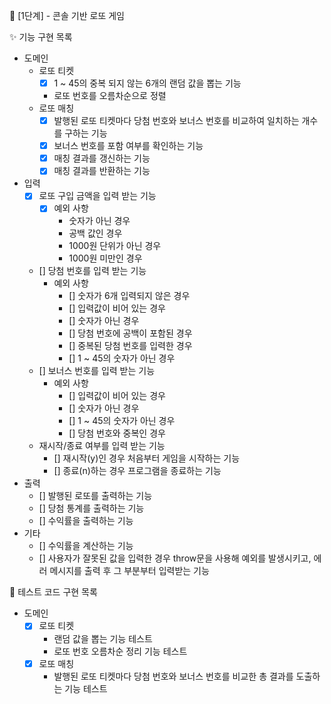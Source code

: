 🚀 [1단계] - 콘솔 기반 로또 게임

✨ 기능 구현 목록

- 도메인
  - 로또 티켓
    - [x] 1 ~ 45의 중복 되지 않는 6개의 랜덤 값을 뽑는 기능
    - 로또 번호를 오름차순으로 정렬
  - 로또 매칭
    - [x] 발행된 로또 티켓마다 당첨 번호와 보너스 번호를 비교하여 일치하는 개수를 구하는 기능
    - [x] 보너스 번호를 포함 여부를 확인하는 기능
    - [x] 매칭 결과를 갱신하는 기능
    - [x] 매칭 결과를 반환하는 기능
- 입력
  - [x] 로또 구입 금액을 입력 받는 기능
    - [x] 예외 사항
      - 숫자가 아닌 경우
      - 공백 값인 경우
      - 1000원 단위가 아닌 경우
      - 1000원 미만인 경우
  - [] 당첨 번호를 입력 받는 기능
    - 예외 사항
      - [] 숫자가 6개 입력되지 않은 경우
      - [] 입력값이 비어 있는 경우
      - [] 숫자가 아닌 경우
      - [] 당첨 번호에 공백이 포함된 경우
      - [] 중복된 당첨 번호를 입력한 경우
      - [] 1 ~ 45의 숫자가 아닌 경우
  - [] 보너스 번호를 입력 받는 기능
    - 예외 사항
      - [] 입력값이 비어 있는 경우
      - [] 숫자가 아닌 경우
      - [] 1 ~ 45의 숫자가 아닌 경우
      - [] 당첨 번호와 중복인 경우
  - 재시작/종료 여부를 입력 받는 기능
    - [] 재시작(y)인 경우 처음부터 게임을 시작하는 기능
    - [] 종료(n)하는 경우 프로그램을 종료하는 기능
- 출력
  - [] 발행된 로또를 출력하는 기능
  - [] 당첨 통계를 출력하는 기능
  - [] 수익률을 출력하는 기능
- 기타
  - [] 수익률을 계산하는 기능
  - [] 사용자가 잘못된 값을 입력한 경우 throw문을 사용해 예외를 발생시키고, 에러 메시지를 출력 후 그 부분부터 입력받는 기능

🧪 테스트 코드 구현 목록

- 도메인
  - [x] 로또 티켓
    - 랜덤 값을 뽑는 기능 테스트
    - 로또 번호 오름차순 정리 기능 테스트
  - [x] 로또 매칭
    - 발행된 로또 티켓마다 당첨 번호와 보너스 번호를 비교한 총 결과를 도출하는 기능 테스트
